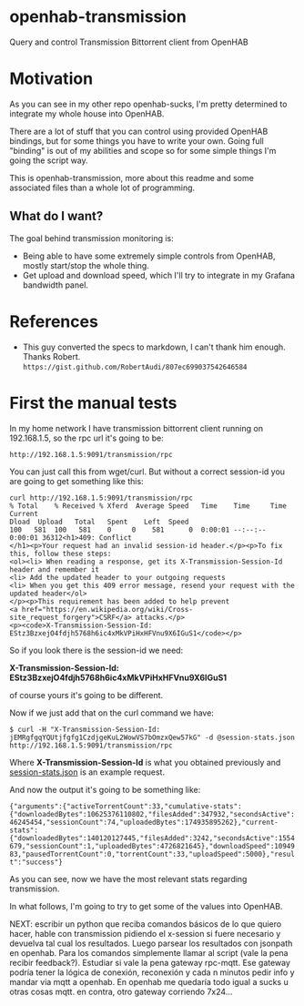 # openhab-transmission
Query and  control Transmission Bittorrent client from OpenHAB

# Motivation

As you can see in my other repo openhab-sucks, I'm pretty determined to integrate my whole house into OpenHAB.

There are a lot of stuff that you can control using provided OpenHAB bindings, but for some things you have to write your own. Going full "binding" is out of my abilities and scope so for some simple things I'm going the script way.

This is openhab-transmission, more about this readme and some associated files than a whole lot of programming.

## What do I want?

The goal behind transmission monitoring is:

* Being able to have some extremely simple controls from OpenHAB, mostly start/stop the whole thing. 
* Get upload and download speed, which I'll try to integrate in my Grafana bandwidth panel.

# References

* This guy converted the specs to markdown, I can't thank him enough. Thanks Robert.
`https://gist.github.com/RobertAudi/807ec699037542646584`


# First the manual tests

In my home network I have transmission bittorrent client running on 192.168.1.5, so the rpc url it's going to be:

`http://192.168.1.5:9091/transmission/rpc`

You can just call this from wget/curl. But without a correct session-id you are going to get something like this:

```
curl http://192.168.1.5:9091/transmission/rpc
% Total    % Received % Xferd  Average Speed   Time    Time     Time  Current
Dload  Upload   Total   Spent    Left  Speed
100   581  100   581    0     0    581      0  0:00:01 --:--:--  0:00:01 36312<h1>409: Conflict
</h1><p>Your request had an invalid session-id header.</p><p>To fix this, follow these steps:
<ol><li> When reading a response, get its X-Transmission-Session-Id header and remember it
<li> Add the updated header to your outgoing requests
<li> When you get this 409 error message, resend your request with the updated header</ol>
</p><p>This requirement has been added to help prevent 
<a href="https://en.wikipedia.org/wiki/Cross-site_request_forgery">CSRF</a> attacks.</p>
<p><code>X-Transmission-Session-Id: EStz3BzxejO4fdjh5768h6ic4xMkVPiHxHFVnu9X6IGuS1</code></p>
```

So if you look there is the session-id we need:

**X-Transmission-Session-Id: EStz3BzxejO4fdjh5768h6ic4xMkVPiHxHFVnu9X6IGuS1**

of course yours it's going to be different.

Now if we just add that on the curl command we have:

`$ curl -H "X-Transmission-Session-Id: jEMRgfgqYQUtjfgfg1CzdjgeKuL2WowVS7bOmzxQew57kG" -d @session-stats.json http://192.168.1.5:9091/transmission/rpc`

Where **X-Transmission-Session-Id** is what you obtained previously and [session-stats.json](https://github.com/guillebot/openhab-transmission/blob/master/json-commands/session-stats.json) is an example request.

And now the output it's going to be something like:

`{"arguments":{"activeTorrentCount":33,"cumulative-stats":{"downloadedBytes":10625376110802,"filesAdded":347932,"secondsActive":46245454,"sessionCount":74,"uploadedBytes":174935895262},"current-stats":{"downloadedBytes":140120127445,"filesAdded":3242,"secondsActive":1554679,"sessionCount":1,"uploadedBytes":4726821645},"downloadSpeed":1094983,"pausedTorrentCount":0,"torrentCount":33,"uploadSpeed":5000},"result":"success"}`

As you can see, now we have the most relevant stats regarding transmission.

In what follows, I'm going to try to get some of the values into OpenHAB.





NEXT: escribir un python que reciba comandos básicos de lo que quiero hacer, hable con transmission pidiendo el x-session si fuere necesario y devuelva tal cual los resultados. Luego parsear los resultados con jsonpath en openhab. Para los comandos simplemente llamar al script (vale la pena recibir feedback?). Estudiar si vale la pena gateway rpc-mqtt. Ese gateway podría tener la lógica de conexión, reconexión y cada n minutos pedir info y mandar via mqtt a openhab. En openhab me quedaría todo igual a sucks u otras cosas mqtt. en contra, otro gateway corriendo 7x24...





